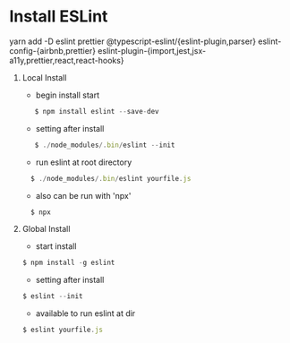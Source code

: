 # Install ESLint

yarn add -D eslint prettier @typescript-eslint/{eslint-plugin,parser} eslint-config-{airbnb,prettier} eslint-plugin-{import,jest,jsx-a11y,prettier,react,react-hooks}

1. Local Install

   - begin install start

   ```javascript
      $ npm install eslint --save-dev
   ```

   - setting after install

   ```javascript
      $ ./node_modules/.bin/eslint --init
   ```

   - run eslint at root directory

   ```javascript
     $ ./node_modules/.bin/eslint yourfile.js
   ```

   - also can be run with 'npx'

   ```javascript
     $ npx
   ```

1. Global Install

   - start install

   ```javascript
   $ npm install -g eslint
   ```

   - setting after install

   ```javascript
   $ eslint --init
   ```

   - available to run eslint at dir

   ```javascript
   $ eslint yourfile.js
   ```
